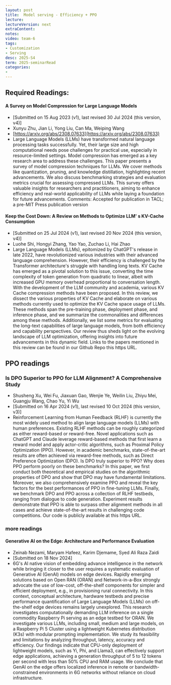 ```yaml
---
layout: post
title:  Model serving - Efficiency + PPO 
lecture: 
lectureVersion: next
extraContent: 
notes: 
video: team-6
tags:
- Customization
- Serving 
desc: 2025-S4
term: 2025-seminarRead
categories:
- 
---
```




## Required Readings: 


#### A Survey on Model Compression for Large Language Models
+ [Submitted on 15 Aug 2023 (v1), last revised 30 Jul 2024 (this version, v4)]
+ Xunyu Zhu, Jian Li, Yong Liu, Can Ma, Weiping Wang
+ [https://arxiv.org/abs/2308.07633](https://arxiv.org/abs/2308.07633)
+ Large Language Models (LLMs) have transformed natural language processing tasks successfully. Yet, their large size and high computational needs pose challenges for practical use, especially in resource-limited settings. Model compression has emerged as a key research area to address these challenges. This paper presents a survey of model compression techniques for LLMs. We cover methods like quantization, pruning, and knowledge distillation, highlighting recent advancements. We also discuss benchmarking strategies and evaluation metrics crucial for assessing compressed LLMs. This survey offers valuable insights for researchers and practitioners, aiming to enhance efficiency and real-world applicability of LLMs while laying a foundation for future advancements.
Comments:	Accepted for publication in TACL; a pre-MIT Press publication version


#### Keep the Cost Down: A Review on Methods to Optimize LLM' s KV-Cache Consumption
+ [Submitted on 25 Jul 2024 (v1), last revised 20 Nov 2024 (this version, v4)]
+ Luohe Shi, Hongyi Zhang, Yao Yao, Zuchao Li, Hai Zhao
+ Large Language Models (LLMs), epitomized by ChatGPT's release in late 2022, have revolutionized various industries with their advanced language comprehension. However, their efficiency is challenged by the Transformer architecture's struggle with handling long texts. KV Cache has emerged as a pivotal solution to this issue, converting the time complexity of token generation from quadratic to linear, albeit with increased GPU memory overhead proportional to conversation length. With the development of the LLM community and academia, various KV Cache compression methods have been proposed. In this review, we dissect the various properties of KV Cache and elaborate on various methods currently used to optimize the KV Cache space usage of LLMs. These methods span the pre-training phase, deployment phase, and inference phase, and we summarize the commonalities and differences among these methods. Additionally, we list some metrics for evaluating the long-text capabilities of large language models, from both efficiency and capability perspectives. Our review thus sheds light on the evolving landscape of LLM optimization, offering insights into future advancements in this dynamic field. Links to the papers mentioned in this review can be found in our Github Repo this https URL.



## PPO readings 

### Is DPO Superior to PPO for LLM Alignment? A Comprehensive Study
+ Shusheng Xu, Wei Fu, Jiaxuan Gao, Wenjie Ye, Weilin Liu, Zhiyu Mei, Guangju Wang, Chao Yu, Yi Wu
+ [Submitted on 16 Apr 2024 (v1), last revised 10 Oct 2024 (this version, v3)]
+ Reinforcement Learning from Human Feedback (RLHF) is currently the most widely used method to align large language models (LLMs) with human preferences. Existing RLHF methods can be roughly categorized as either reward-based or reward-free. Novel applications such as ChatGPT and Claude leverage reward-based methods that first learn a reward model and apply actor-critic algorithms, such as Proximal Policy Optimization (PPO). However, in academic benchmarks, state-of-the-art results are often achieved via reward-free methods, such as Direct Preference Optimization (DPO). Is DPO truly superior to PPO? Why does PPO perform poorly on these benchmarks? In this paper, we first conduct both theoretical and empirical studies on the algorithmic properties of DPO and show that DPO may have fundamental limitations. Moreover, we also comprehensively examine PPO and reveal the key factors for the best performances of PPO in fine-tuning LLMs. Finally, we benchmark DPO and PPO across a collection of RLHF testbeds, ranging from dialogue to code generation. Experiment results demonstrate that PPO is able to surpass other alignment methods in all cases and achieve state-of-the-art results in challenging code competitions. Our code is publicly available at this https URL.



### more readings 


#### Generative AI on the Edge: Architecture and Performance Evaluation
+ Zeinab Nezami, Maryam Hafeez, Karim Djemame, Syed Ali Raza Zaidi
+ [Submitted on 18 Nov 2024]
+ 6G's AI native vision of embedding advance intelligence in the network while bringing it closer to the user requires a systematic evaluation of Generative AI (GenAI) models on edge devices. Rapidly emerging solutions based on Open RAN (ORAN) and Network-in-a-Box strongly advocate the use of low-cost, off-the-shelf components for simpler and efficient deployment, e.g., in provisioning rural connectivity. In this context, conceptual architecture, hardware testbeds and precise performance quantification of Large Language Models (LLMs) on off-the-shelf edge devices remains largely unexplored. This research investigates computationally demanding LLM inference on a single commodity Raspberry Pi serving as an edge testbed for ORAN. We investigate various LLMs, including small, medium and large models, on a Raspberry Pi 5 Cluster using a lightweight Kubernetes distribution (K3s) with modular prompting implementation. We study its feasibility and limitations by analyzing throughput, latency, accuracy and efficiency. Our findings indicate that CPU-only deployment of lightweight models, such as Yi, Phi, and Llama3, can effectively support edge applications, achieving a generation throughput of 5 to 12 tokens per second with less than 50\% CPU and RAM usage. We conclude that GenAI on the edge offers localized inference in remote or bandwidth-constrained environments in 6G networks without reliance on cloud infrastructure.
